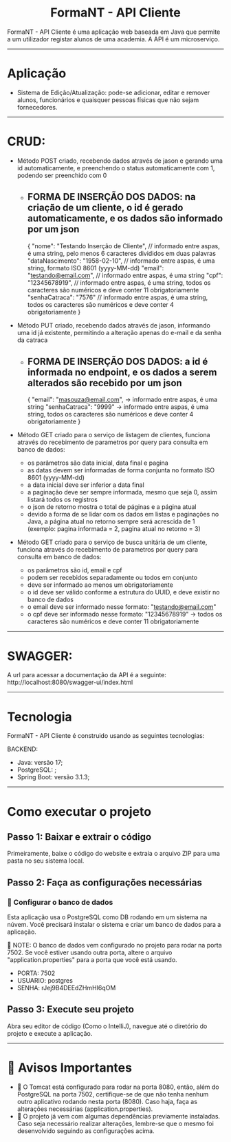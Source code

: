 <h1 align="center">FormaNT - API Cliente</h1>

FormaNT - API Cliente é uma aplicação web baseada em Java que permite a um utilizador registar alunos de uma academia. A API é um microserviço.

<hr/>

# Aplicação

- Sistema de Edição/Atualização: pode-se adicionar, editar e remover alunos, funcionários e quaisquer pessoas físicas que não sejam fornecedores.

<hr/>

# CRUD:

- Método POST criado, recebendo dados através de jason e gerando uma id automaticamente, e preenchendo o status automaticamente com 1, podendo ser preenchido com 0
  - FORMA DE INSERÇÃO DOS DADOS: na criação de um cliente, o id é gerado automaticamente, e os dados são informado por um json
    - 
    {
      "nome": "Testando Inserção de Cliente", // informado entre aspas, é uma string, pelo menos 6 caracteres divididos em duas palavras
      "dataNascimento": "1958-02-10", // informado entre aspas, é uma string, formato ISO 8601 (yyyy-MM-dd)
      "email": "testando@email.com", // informado entre aspas, é uma string
      "cpf": "12345678919", // informado entre aspas, é uma string, todos os caracteres são numéricos e deve conter 11 obrigatoriamente
      "senhaCatraca": "7576" // informado entre aspas, é uma string, todos os caracteres são numéricos e deve conter 4 obrigatoriamente
    }


- Método PUT criado, recebendo dados através de jason, informando uma id já existente, permitindo a alteração apenas do e-mail e da senha da catraca
  - FORMA DE INSERÇÃO DOS DADOS: a id é informada no endpoint, e os dados a serem alterados são recebido por um json
    - 
      {
        "email": "masouza@email.com", -> informado entre aspas, é uma string
        "senhaCatraca": "9999" -> informado entre aspas, é uma string, todos os caracteres são numéricos e deve conter 4 obrigatoriamente
      }

- Método GET criado para o serviço de listagem de clientes, funciona através do recebimento de parametros por query para consulta em banco de dados:
  - os parâmetros são data inicial, data final e pagina
  - as datas devem ser informadas de forma conjunta  no formato ISO 8601 (yyyy-MM-dd)
  - a data inicial deve ser inferior a data final
  - a paginação deve ser sempre informada, mesmo que seja 0, assim listará todos os registros
  - o json de retorno mostra o total de páginas e a página atual
  - devido a forma de se lidar com os dados em listas e paginações no Java, a página atual no retorno sempre será acrescida de 1 (exemplo: pagina informada = 2, pagina atual no retorno = 3)

- Método GET criado para o serviço de busca unitária de um cliente, funciona através do recebimento de parametros por query para consulta em banco de dados:
  - os parâmetros são id, email e cpf
  - podem ser recebidos separadamente ou todos em conjunto
  - deve ser informado ao menos um obrigatoriamente
  - o id deve ser válido conforme a estrutura do UUID, e deve existir no banco de dados
  - o email deve ser informado nesse formato: "testando@email.com"
  - o cpf deve ser informado nesse formato: "12345678919" -> todos os caracteres são numéricos e deve conter 11 obrigatoriamente

<hr/>

# SWAGGER:
A url para acessar a documentação da API é a seguinte: http://localhost:8080/swagger-ui/index.html

<hr/>

# Tecnologia

FormaNT - API Cliente é construido usando as seguintes tecnologias:

BACKEND:
- Java: versão 17;
- PostgreSQL: ;
- Spring Boot: versão 3.1.3;

<hr/>

# Como executar o projeto

## Passo 1: Baixar e extrair o código

Primeiramente, baixe o código do website e extraia o arquivo ZIP para uma pasta no seu sistema local.

## Passo 2: Faça as configurações necessárias

### 🐘 Configurar o banco de dados
Esta aplicação usa o PostgreSQL como DB rodando em um sistema na núvem. Você precisará instalar o sistema e criar um banco de dados para a aplicação.

🚨 NOTE: O banco de dados vem configurado no projeto para rodar na porta 7502. Se você estiver usando outra porta, altere o arquivo "application.properties" para a porta que você está usando.

- PORTA: 7502
- USUARIO: postgres
- SENHA: rJej9B4DEEdZHmHI6qOM

## Passo 3: Execute seu projeto

Abra seu editor de código (Como o IntelliJ), navegue até o diretório do projeto e execute a aplicação.

<hr/>

# 🚨 Avisos Importantes

- 🚨 O Tomcat está configurado para rodar na porta 8080, então, além do PostgreSQL na porta 7502, certifique-se de que não tenha nenhum outro aplicativo rodando nesta porta (8080). Caso haja, faça as alterações necessárias (application.properties).
- 🚨 O projeto já vem com algumas dependências previamente instaladas. Caso seja necessário realizar alterações, lembre-se que o mesmo foi desenvolvido seguindo as configurações acima.